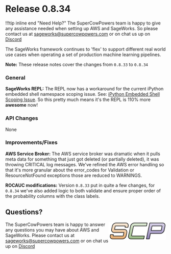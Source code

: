 # Release 0.8.34

!!!tip inline end "Need Help?"
    The SuperCowPowers team is happy to give any assistance needed when setting up AWS and SageWorks. So please contact us at [sageworks@supercowpowers.com](mailto:sageworks@supercowpowers.com) or on chat us up on [Discord](https://discord.gg/WHAJuz8sw8) 

The SageWorks framework continues to 'flex' to support different real world use cases when operating a set of production machine learning pipelines.

**Note:** These release notes cover the changes from `0.8.33` to `0.8.34`


### General
**SageWorks REPL:** The REPL now has a workaround for the current iPython embedded shell namespace scoping issue. See: [iPython Embedded Shell Scoping Issue](https://github.com/ipython/ipython/issues/12199). So this pretty much means it's the REPL is 110% more **awesome** now!


### API Changes
None
	
### Improvements/Fixes
**AWS Service Broker:**
The AWS service broker was dramatic when it pulls meta data for something that just got deleted (or partially deleted), it was throwing CRITICAL log messages. We've refined the AWS error handling so that it's more granular about the error_codes for Validation or ResourceNotFound exceptions those are reduced to WARNINGS.

**ROCAUC modifications:** Version `0.8.33` put in quite a few changes, for `0.8.34` we've also added logic to both validate and ensure proper order of the probability columns with the class labels.

## Questions?
<img align="right" src="../../images/scp.png" width="180">

The SuperCowPowers team is happy to answer any questions you may have about AWS and SageWorks. Please contact us at [sageworks@supercowpowers.com](mailto:sageworks@supercowpowers.com) or on chat us up on [Discord](https://discord.gg/WHAJuz8sw8) 


